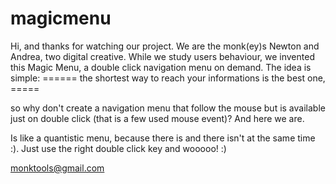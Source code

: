 magicmenu
=========

Hi, and thanks for watching our project. We are the monk(ey)s Newton and Andrea, two digital creative.
While we study users behaviour, we invented this Magic Menu, a double click navigation menu on demand.
The idea is simple:
======  the shortest way to reach your informations is the best one, =====

so why don't create a navigation menu that follow the mouse but is available just on double click 
(that is a few used mouse event)?
And here we are.

Is like a quantistic menu, because there is and there isn't at the same time :). 
Just use the right double click key and wooooo! :)

monktools@gmail.com

